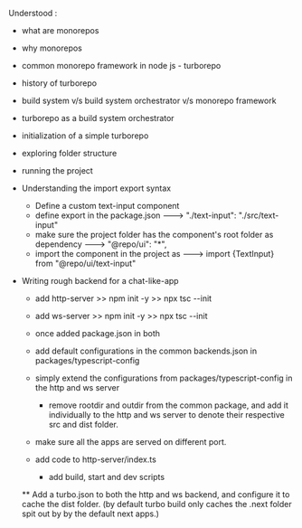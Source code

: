 
Understood : 
- what are monorepos
- why monorepos
- common monorepo framework in node js - turborepo
- history of turborepo
- build system v/s build system orchestrator v/s monorepo framework 
- turborepo as a build system orchestrator 

- initialization of a simple turborepo
- exploring folder structure
- running the project

- Understanding the import export syntax
    - Define a custom text-input component 
    - define export in the package.json  ---> "./text-input": "./src/text-input"
    - make sure the project folder has the component's root folder as dependency ---> "@repo/ui": "*", 
    - import the component in the project as ---> import {TextInput} from "@repo/ui/text-input"

- Writing rough backend for a chat-like-app
    - add http-server >> npm init -y  >> npx tsc --init
    - add ws-server >> npm init -y  >> npx tsc --init
    - once added package.json in both
    - add default configurations in the common backends.json in packages/typescript-config
    - simply extend the configurations from packages/typescript-config in the http and ws server
        - remove rootdir and outdir from the common package, and add it individually to the http and ws server to denote their respective src and dist folder.
    - make sure all the apps are served on different port.

    - add code to http-server/index.ts
        - add build, start and dev scripts 

    ** Add a turbo.json to both the http and ws backend, and configure it to cache the dist folder. (by default turbo build only caches the .next folder spit out by by the default next apps.)
